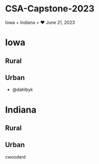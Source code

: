 # CSA-Capstone-2023

Iowa + Indiana = ❤️
June 21, 2023

# Iowa

## Rural

## Urban
- @dahlbyk

# Indiana

## Rural

## Urban
cwoodard

